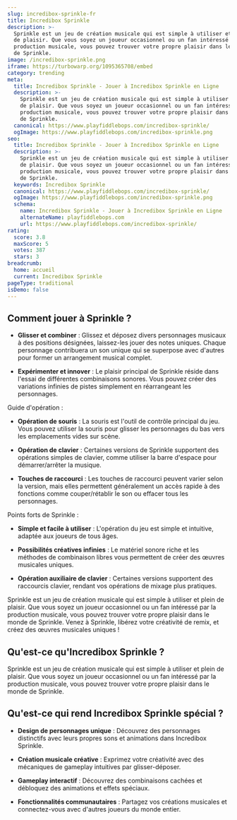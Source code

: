 ```yaml
---
slug: incredibox-sprinkle-fr
title: Incredibox Sprinkle
description: >-
  Sprinkle est un jeu de création musicale qui est simple à utiliser et plein
  de plaisir. Que vous soyez un joueur occasionnel ou un fan intéressé par la
  production musicale, vous pouvez trouver votre propre plaisir dans le monde
  de Sprinkle.
image: /incredibox-sprinkle.png
iframe: https://turbowarp.org/1095365708/embed
category: trending
meta:
  title: Incredibox Sprinkle - Jouer à Incredibox Sprinkle en Ligne
  description: >-
    Sprinkle est un jeu de création musicale qui est simple à utiliser et plein
    de plaisir. Que vous soyez un joueur occasionnel ou un fan intéressé par la
    production musicale, vous pouvez trouver votre propre plaisir dans le monde
    de Sprinkle.
  canonical: https://www.playfiddlebops.com/incredibox-sprinkle/
  ogImage: https://www.playfiddlebops.com/incredibox-sprinkle.png
seo:
  title: Incredibox Sprinkle - Jouer à Incredibox Sprinkle en Ligne
  description: >-
    Sprinkle est un jeu de création musicale qui est simple à utiliser et plein
    de plaisir. Que vous soyez un joueur occasionnel ou un fan intéressé par la
    production musicale, vous pouvez trouver votre propre plaisir dans le monde
    de Sprinkle.
  keywords: Incredibox Sprinkle
  canonical: https://www.playfiddlebops.com/incredibox-sprinkle/
  ogImage: https://www.playfiddlebops.com/incredibox-sprinkle.png
  schema:
    name: Incredibox Sprinkle - Jouer à Incredibox Sprinkle en Ligne
    alternateName: playfiddlebops.com
    url: https://www.playfiddlebops.com/incredibox-sprinkle/
rating:
  score: 3.8
  maxScore: 5
  votes: 387
  stars: 3
breadcrumb:
  home: accueil
  current: Incredibox Sprinkle
pageType: traditional
isDemo: false
---
```


## Comment jouer à Sprinkle ?

- **Glisser et combiner** : Glissez et déposez divers personnages musicaux à des positions désignées, laissez-les jouer des notes uniques. Chaque personnage contribuera un son unique qui se superpose avec d'autres pour former un arrangement musical complet.

- **Expérimenter et innover** : Le plaisir principal de Sprinkle réside dans l'essai de différentes combinaisons sonores. Vous pouvez créer des variations infinies de pistes simplement en réarrangeant les personnages.

Guide d'opération :

- **Opération de souris** : La souris est l'outil de contrôle principal du jeu. Vous pouvez utiliser la souris pour glisser les personnages du bas vers les emplacements vides sur scène.

- **Opération de clavier** : Certaines versions de Sprinkle supportent des opérations simples de clavier, comme utiliser la barre d'espace pour démarrer/arrêter la musique.

- **Touches de raccourci** : Les touches de raccourci peuvent varier selon la version, mais elles permettent généralement un accès rapide à des fonctions comme couper/rétablir le son ou effacer tous les personnages.

Points forts de Sprinkle :

- **Simple et facile à utiliser** : L'opération du jeu est simple et intuitive, adaptée aux joueurs de tous âges.

- **Possibilités créatives infinies** : Le matériel sonore riche et les méthodes de combinaison libres vous permettent de créer des œuvres musicales uniques.

- **Opération auxiliaire de clavier** : Certaines versions supportent des raccourcis clavier, rendant vos opérations de mixage plus pratiques.

Sprinkle est un jeu de création musicale qui est simple à utiliser et plein de plaisir. Que vous soyez un joueur occasionnel ou un fan intéressé par la production musicale, vous pouvez trouver votre propre plaisir dans le monde de Sprinkle. Venez à Sprinkle, libérez votre créativité de remix, et créez des œuvres musicales uniques !

## Qu'est-ce qu'Incredibox Sprinkle ?

Sprinkle est un jeu de création musicale qui est simple à utiliser et plein de plaisir. Que vous soyez un joueur occasionnel ou un fan intéressé par la production musicale, vous pouvez trouver votre propre plaisir dans le monde de Sprinkle.

## Qu'est-ce qui rend Incredibox Sprinkle spécial ?

- **Design de personnages unique** : Découvrez des personnages distinctifs avec leurs propres sons et animations dans Incredibox Sprinkle.

- **Création musicale créative** : Exprimez votre créativité avec des mécaniques de gameplay intuitives par glisser-déposer.

- **Gameplay interactif** : Découvrez des combinaisons cachées et débloquez des animations et effets spéciaux.

- **Fonctionnalités communautaires** : Partagez vos créations musicales et connectez-vous avec d'autres joueurs du monde entier.